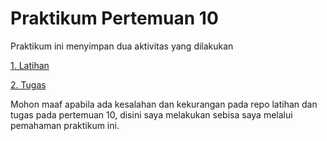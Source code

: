 # Praktikum Pertemuan 10

Praktikum ini menyimpan dua aktivitas yang dilakukan

[1. Latihan](https://github.com/185610018latif/tekn-basis-data/blob/master/minggu-10/latihan.md)

[2. Tugas](https://github.com/185610018latif/tekn-basis-data/blob/master/minggu-10/tugas.md)

Mohon maaf apabila ada kesalahan dan kekurangan pada repo latihan dan tugas pada pertemuan 10, disini saya melakukan sebisa saya melalui pemahaman praktikum ini.